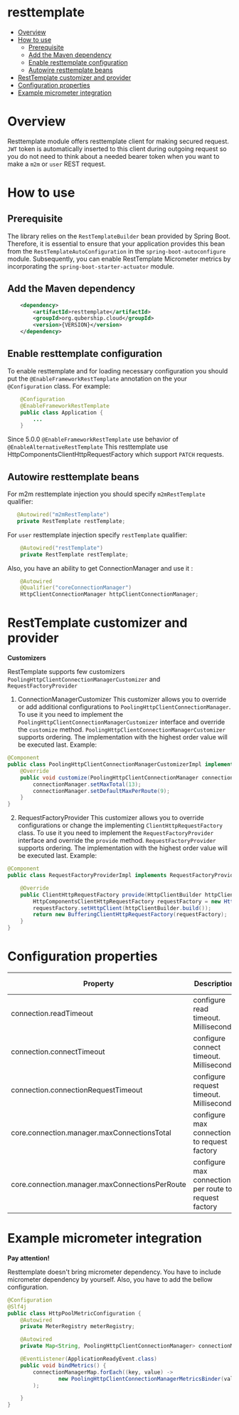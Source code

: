 # resttemplate

* [Overview](#overview)
* [How to use](#how-to-use)
    - [Prerequisite](#prerequisite)
    - [Add the Maven dependency](#add-the-maven-dependency)
    - [Enable resttemplate configuration](#enable-resttemplate-configuration)
    - [Autowire resttemplate beans](#autowire-resttemplate-beans)
* [RestTemplate customizer and provider](#resttemplate-customizer-and-provider)
* [Configuration properties](#configuration-properties)
* [Example micrometer integration](#example-micrometer-integration)

# Overview

Resttemplate module offers resttemplate client for making secured request. 
`JWT` token is automatically inserted to this client during outgoing request so you do not need to think about a needed bearer token
when you want to make a `m2m` or `user` REST request.

# How to use

## Prerequisite

The library relies on the ```RestTemplateBuilder``` bean provided by Spring Boot. 
Therefore, it is essential to ensure that your application provides this bean from the ```RestTemplateAutoConfiguration``` 
in the ```spring-boot-autoconfigure``` module. Subsequently, you can enable RestTemplate Micrometer metrics by incorporating the ```spring-boot-starter-actuator``` module.


## Add the Maven dependency

```xml
    <dependency>
        <artifactId>resttemplate</artifactId>
        <groupId>org.qubership.cloud</groupId>
        <version>{VERSION}</version>
    </dependency>
```

## Enable resttemplate configuration

To enable resttemplate and for loading necessary configuration 
you should put the `@EnableFrameworkRestTemplate` annotation on the your `@Configuration` class.
For example:
```java
    @Configuration
    @EnableFrameworkRestTemplate
    public class Application {
        ...
    }
```
Since 5.0.0 `@EnableFrameworkRestTemplate` use behavior of `@EnableAlternativeRestTemplate`
This resttemplate use HttpComponentsClientHttpRequestFactory which support `PATCH` requests.

## Autowire resttemplate beans

For m2m resttemplate injection you should specify `m2mRestTemplate` qualifier:

 ```java
    @Autowired("m2mRestTemplate")
    private RestTemplate restTemplate;
```

For `user` resttemplate injection specify `restTemplate` qualifier:

```java
    @Autowired("restTemplate")
    private RestTemplate restTemplate;
```

Also, you have an ability to get ConnectionManager and use it :

```java
    @Autowired
    @Qualifier("coreConnectionManager")
    HttpClientConnectionManager httpClientConnectionManager;
```
# RestTemplate customizer and provider

**Customizers**

RestTemplate supports few customizers `PoolingHttpClientConnectionManagerCustomizer` and `RequestFactoryProvider`

1. ConnectionManagerCustomizer
This customizer allows you to override or add additional configurations to `PoolingHttpClientConnectionManager`.
To use it you need to implement the `PoolingHttpClientConnectionManagerCustomizer` interface and override the `customize` method.
`PoolingHttpClientConnectionManagerCustomizer` supports ordering. The implementation with the highest order value will be executed last.
Example:
```java
@Component
public class PoolingHttpClientConnectionManagerCustomizerImpl implements PoolingHttpClientConnectionManagerCustomizer {
    @Override
    public void customize(PoolingHttpClientConnectionManager connectionManager) {
        connectionManager.setMaxTotal(13);
        connectionManager.setDefaultMaxPerRoute(9);
    }
}
```

2. RequestFactoryProvider
This customizer allows you to override configurations or change the implementing `ClientHttpRequestFactory` class.
To use it you need to implement the `RequestFactoryProvider` interface and override the `provide` method.
`RequestFactoryProvider` supports ordering. The implementation with the highest order value will be executed last.
Example:
```java
@Component
public class RequestFactoryProviderImpl implements RequestFactoryProvider {

    @Override
    public ClientHttpRequestFactory provide(HttpClientBuilder httpClientBuilder) {
        HttpComponentsClientHttpRequestFactory requestFactory = new HttpComponentsClientHttpRequestFactory();
        requestFactory.setHttpClient(httpClientBuilder.build());
        return new BufferingClientHttpRequestFactory(requestFactory);
    }
}
```



# Configuration properties

| Property                                       | Description                                           | Default value | Status |
|------------------------------------------------|-------------------------------------------------------|---------------|--------|
| connection.readTimeout                         | configure read timeout. Milliseconds                  | 60000         |        |
| connection.connectTimeout                      | configure connect timeout. Milliseconds               | 60000         |        |
| connection.connectionRequestTimeout            | configure request timeout. Milliseconds               | 60000         |        |
| core.connection.manager.maxConnectionsTotal    | configure max connection to request factory           | -             |        |
| core.connection.manager.maxConnectionsPerRoute | configure max connection per route to request factory | -             |        |

# Example micrometer integration

**Pay attention!**

Resttemplate doesn't bring micrometer dependency. You have to include micrometer dependency by yourself.
Also, you  have to add the bellow configuration.

```java
@Configuration
@Slf4j
public class HttpPoolMetricConfiguration {
    @Autowired
    private MeterRegistry meterRegistry;

    @Autowired
    private Map<String, PoolingHttpClientConnectionManager> connectionManagerMap;

    @EventListener(ApplicationReadyEvent.class)
    public void bindMetrics() {
        connectionManagerMap.forEach((key, value) ->
                new PoolingHttpClientConnectionManagerMetricsBinder(value, key).bindTo(meterRegistry)
        );

    }
}
```
